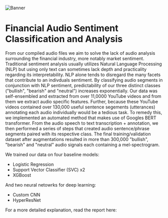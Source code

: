 ![Banner](https://i.gyazo.com/2e52e69c80f4884d0d3c5e37742115f3.jpg)
# Financial Audio Sentiment Classification and Analysis

From our compiled audio files we aim to solve the lack of audio analysis surrounding the financial industry, more notably market sentiment. Traditional sentiment analysis usually utilizes Natural Language Processing (NLP) but using only text can sometimes lack depth and practicality regarding its interpretability. NLP alone tends to disregard the many facets that contribute to an indivduals sentiment. By classifying audio segments in conjunction with NLP sentiment, predictability of our three distinct classes ("bullish", "bearish" and "neutral") increases exponentially. Our data was self-ensembled and extracted from over 11,0000 YouTube videos and from them we extract audio specific features. Further, because these YouTube videos contained over 130,000 useful sentence segements (utterances) annotating each audio individually would be a tedious task. To remedy this, we implemented an automated method that makes use of Googles BERT transformer. From the audio speech to text transcription + annotation, we then performed a series of steps that created audio sentence/phrase segments paired with its respective class. The final training/validation dataset after augmentations resulted in more than 300,000 "bullish", "bearish" and "neutral" audio signals each containing a mel-spectrogram. 

We trained our data on four baseline models:
- Logistic Regression
- Support Vector Classifier (SVC) x2
- XGBoost

And two neural netowrks for deep learning:
- Custom CNN
- HyperResNet

For a more detailed explanation, read the report here: 



